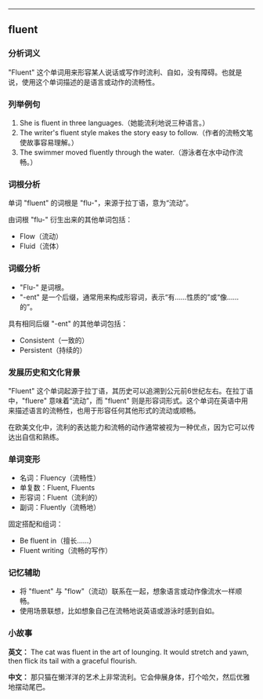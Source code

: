 
---------------
## fluent
### 分析词义
"Fluent" 这个单词用来形容某人说话或写作时流利、自如，没有障碍。也就是说，使用这个单词描述的是语言或动作的流畅性。

### 列举例句
1. She is fluent in three languages.（她能流利地说三种语言。）
2. The writer's fluent style makes the story easy to follow.（作者的流畅文笔使故事容易理解。）
3. The swimmer moved fluently through the water.（游泳者在水中动作流畅。）

### 词根分析
单词 "fluent" 的词根是 "flu-"，来源于拉丁语，意为“流动”。

由词根 "flu-" 衍生出来的其他单词包括：
- Flow（流动）
- Fluid（流体）

### 词缀分析
- "Flu-" 是词根。
- "-ent" 是一个后缀，通常用来构成形容词，表示“有……性质的”或“像……的”。

具有相同后缀 "-ent" 的其他单词包括：
- Consistent（一致的）
- Persistent（持续的）

### 发展历史和文化背景
"Fluent" 这个单词起源于拉丁语，其历史可以追溯到公元前6世纪左右。在拉丁语中，"fluere" 意味着“流动”，而 "fluent" 则是形容词形式。这个单词在英语中用来描述语言的流畅性，也用于形容任何其他形式的流动或顺畅。

在欧美文化中，流利的表达能力和流畅的动作通常被视为一种优点，因为它可以传达出自信和熟练。

### 单词变形
- 名词：Fluency（流畅性）
- 单复数：Fluent, Fluents
- 形容词：Fluent（流利的）
- 副词：Fluently（流畅地）

固定搭配和组词：
- Be fluent in（擅长……）
- Fluent writing（流畅的写作）

### 记忆辅助
- 将 "fluent" 与 "flow"（流动）联系在一起，想象语言或动作像流水一样顺畅。
- 使用场景联想，比如想象自己在流畅地说英语或游泳时感到自如。

### 小故事
**英文：**
The cat was fluent in the art of lounging. It would stretch and yawn, then flick its tail with a graceful flourish.

**中文：**
那只猫在懒洋洋的艺术上非常流利。它会伸展身体，打个哈欠，然后优雅地摆动尾巴。

